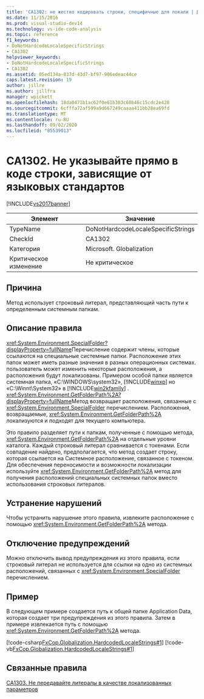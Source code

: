 ```yaml
---
title: 'CA1302: не жестко кодировать строки, специфичные для локали | Документация Майкрософт'
ms.date: 11/15/2016
ms.prod: visual-studio-dev14
ms.technology: vs-ide-code-analysis
ms.topic: reference
f1_keywords:
- DoNotHardcodeLocaleSpecificStrings
- CA1302
helpviewer_keywords:
- DoNotHardcodeLocaleSpecificStrings
- CA1302
ms.assetid: 05ed134a-837d-43d7-bf97-906edeac44ce
caps.latest.revision: 19
author: jillre
ms.author: jillfra
manager: wpickett
ms.openlocfilehash: 18da0471b1ac62f0e61b303c60b46c15cdc2e428
ms.sourcegitcommit: 6cfffa72af599a9d667249caaaa411bb28ea69fd
ms.translationtype: MT
ms.contentlocale: ru-RU
ms.lasthandoff: 09/02/2020
ms.locfileid: "85539013"
---
```

# <a name="ca1302-do-not-hardcode-locale-specific-strings"></a>CA1302. Не указывайте прямо в коде строки, зависящие от языковых стандартов
[!INCLUDE[vs2017banner](../includes/vs2017banner.md)]

|Элемент|Значение|
|-|-|
|TypeName|DoNotHardcodeLocaleSpecificStrings|
|CheckId|CA1302|
|Категория|Microsoft. Globalization|
|Критическое изменение|Не критическое|

## <a name="cause"></a>Причина
 Метод использует строковый литерал, представляющий часть пути к определенным системным папкам.

## <a name="rule-description"></a>Описание правила
 <xref:System.Environment.SpecialFolder?displayProperty=fullName>Перечисление содержит члены, которые ссылаются на специальные системные папки. Расположение этих папок может иметь разные значения в разных операционных системах. пользователь может изменить некоторые расположения, а расположения будут локализованы. Примером особой папки является системная папка, «C:\WINDOWS\system32», [!INCLUDE[winxp](../includes/winxp-md.md)] но «C:\Winnt\System32» в [!INCLUDE[win2kfamily](../includes/win2kfamily-md.md)] . <xref:System.Environment.GetFolderPath%2A?displayProperty=fullName>Метод возвращает расположения, связанные с <xref:System.Environment.SpecialFolder> перечислением. Расположения, возвращаемые, <xref:System.Environment.GetFolderPath%2A> локализуются и подходят для текущего компьютера.

 Это правило разделяет пути к папкам, полученные с помощью метода, <xref:System.Environment.GetFolderPath%2A> на отдельные уровни каталога. Каждый строковый литерал сравнивается с токенами. Если совпадение найдено, предполагается, что метод создает строку, которая ссылается на Системное расположение, связанное с токеном. Для обеспечения переносимости и возможности локализации используйте <xref:System.Environment.GetFolderPath%2A> метод для получения расположений специальных системных папок вместо использования строковых литералов.

## <a name="how-to-fix-violations"></a>Устранение нарушений
 Чтобы устранить нарушение этого правила, извлеките расположение с помощью <xref:System.Environment.GetFolderPath%2A> метода.

## <a name="when-to-suppress-warnings"></a>Отключение предупреждений
 Можно отключить вывод предупреждения из этого правила, если строковый литерал не используется для ссылки на одно из системных расположений, связанных с <xref:System.Environment.SpecialFolder> перечислением.

## <a name="example"></a>Пример
 В следующем примере создается путь к общей папке Application Data, которая создает три предупреждения из этого правила. Затем в примере извлекается путь с помощью <xref:System.Environment.GetFolderPath%2A> метода.

 [!code-csharp[FxCop.Globalization.HardcodedLocaleStrings#1](../snippets/csharp/VS_Snippets_CodeAnalysis/FxCop.Globalization.HardcodedLocaleStrings/cs/FxCop.Globalization.HardcodedLocaleStrings.cs#1)]
 [!code-vb[FxCop.Globalization.HardcodedLocaleStrings#1](../snippets/visualbasic/VS_Snippets_CodeAnalysis/FxCop.Globalization.HardcodedLocaleStrings/vb/FxCop.Globalization.HardcodedLocaleStrings.vb#1)]

## <a name="related-rules"></a>Связанные правила
 [CA1303. Не передавайте литералы в качестве локализованных параметров](../code-quality/ca1303-do-not-pass-literals-as-localized-parameters.md)
